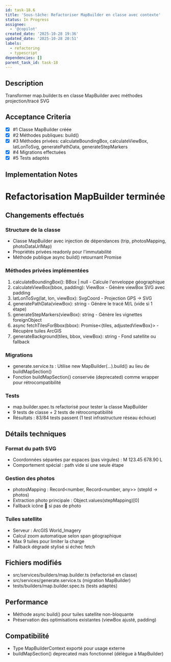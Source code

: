 ```yaml
---
id: task-18.6
title: 'Sous-tâche: Refactoriser MapBuilder en classe avec contexte'
status: In Progress
assignee:
  - '@copilot'
created_date: '2025-10-28 19:36'
updated_date: '2025-10-28 20:51'
labels:
  - refactoring
  - typescript
dependencies: []
parent_task_id: task-18
---
```


## Description

<!-- SECTION:DESCRIPTION:BEGIN -->
Transformer map.builder.ts en classe MapBuilder avec méthodes projection/tracé SVG
<!-- SECTION:DESCRIPTION:END -->

## Acceptance Criteria
<!-- AC:BEGIN -->
- [x] #1 Classe MapBuilder créée
- [x] #2 Méthodes publiques: build()
- [x] #3 Méthodes privées: calculateBoundingBox, calculateViewBox, latLonToSvg, generatePathData, generateStepMarkers
- [x] #4 Migrations effectuées
- [x] #5 Tests adaptés
<!-- AC:END -->

## Implementation Notes

<!-- SECTION:NOTES:BEGIN -->
# Refactorisation MapBuilder terminée

## Changements effectués

### Structure de la classe
- Classe MapBuilder avec injection de dépendances (trip, photosMapping, photoDataUrlMap)
- Propriétés privées readonly pour l'immutabilité
- Méthode publique async build() retournant Promise<string>

### Méthodes privées implémentées
1. calculateBoundingBox(): BBox | null - Calcule l'enveloppe géographique
2. calculateViewBox(bbox, padding): ViewBox - Génère viewBox SVG avec padding
3. latLonToSvg(lat, lon, viewBox): SvgCoord - Projection GPS → SVG
4. generatePathData(viewBox): string - Génère le tracé M/L (vide si 1 étape)
5. generateStepMarkers(viewBox): string - Génère les vignettes foreignObject
6. async fetchTilesForBbox(bbox): Promise<{tiles, adjustedViewBox}> - Récupère tuiles ArcGIS
7. generateBackground(tiles, bbox, viewBox): string - Fond satellite ou fallback

### Migrations
- generate.service.ts : Utilise new MapBuilder(...).build() au lieu de buildMapSection()
- Fonction buildMapSection() conservée (deprecated) comme wrapper pour rétrocompatibilité

### Tests
- map.builder.spec.ts refactorisé pour tester la classe MapBuilder
- 9 tests de classe + 2 tests de rétrocompatibilité
- Résultats : 83/84 tests passent (1 test infrastructure réseau échoue)

## Détails techniques

### Format du path SVG
- Coordonnées séparées par espaces (pas virgules) : M 123.45 678.90 L
- Comportement spécial : path vide si une seule étape

### Gestion des photos
- photosMapping : Record<number, Record<number, any>> (stepId → photos)
- Extraction photo principale : Object.values(stepMapping)[0]
- Fallback icône 📍 si pas de photo

### Tuiles satellite
- Serveur : ArcGIS World_Imagery
- Calcul zoom automatique selon span géographique
- Max 9 tuiles pour limiter la charge
- Fallback dégradé stylisé si échec fetch

## Fichiers modifiés
- src/services/builders/map.builder.ts (refactorisé en classe)
- src/services/generate.service.ts (migration MapBuilder)
- tests/builders/map.builder.spec.ts (tests adaptés)

## Performance
- Méthode async build() pour tuiles satellite non-bloquante
- Préservation des optimisations existantes (viewBox ajusté, padding)

## Compatibilité
- Type MapBuilderContext exporté pour usage externe
- buildMapSection() deprecated mais fonctionnel (délègue à MapBuilder)
<!-- SECTION:NOTES:END -->
